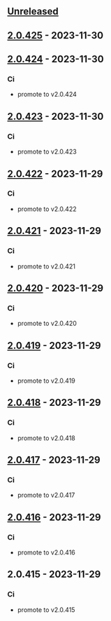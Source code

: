 <a name="unreleased"></a>
## [Unreleased]


<a name="2.0.425"></a>
## [2.0.425] - 2023-11-30

<a name="2.0.424"></a>
## [2.0.424] - 2023-11-30
### Ci
- promote to v2.0.424


<a name="2.0.423"></a>
## [2.0.423] - 2023-11-30
### Ci
- promote to v2.0.423


<a name="2.0.422"></a>
## [2.0.422] - 2023-11-29
### Ci
- promote to v2.0.422


<a name="2.0.421"></a>
## [2.0.421] - 2023-11-29
### Ci
- promote to v2.0.421


<a name="2.0.420"></a>
## [2.0.420] - 2023-11-29
### Ci
- promote to v2.0.420


<a name="2.0.419"></a>
## [2.0.419] - 2023-11-29
### Ci
- promote to v2.0.419


<a name="2.0.418"></a>
## [2.0.418] - 2023-11-29
### Ci
- promote to v2.0.418


<a name="2.0.417"></a>
## [2.0.417] - 2023-11-29
### Ci
- promote to v2.0.417


<a name="2.0.416"></a>
## [2.0.416] - 2023-11-29
### Ci
- promote to v2.0.416


<a name="2.0.415"></a>
## 2.0.415 - 2023-11-29
### Ci
- promote to v2.0.415


[Unreleased]: https://gitlab.industrysoftware.automation.siemens.com/caas-ops/fleet/aws-usea1-qa-qa/compare/2.0.425...HEAD
[2.0.425]: https://gitlab.industrysoftware.automation.siemens.com/caas-ops/fleet/aws-usea1-qa-qa/compare/2.0.424...2.0.425
[2.0.424]: https://gitlab.industrysoftware.automation.siemens.com/caas-ops/fleet/aws-usea1-qa-qa/compare/2.0.423...2.0.424
[2.0.423]: https://gitlab.industrysoftware.automation.siemens.com/caas-ops/fleet/aws-usea1-qa-qa/compare/2.0.422...2.0.423
[2.0.422]: https://gitlab.industrysoftware.automation.siemens.com/caas-ops/fleet/aws-usea1-qa-qa/compare/2.0.421...2.0.422
[2.0.421]: https://gitlab.industrysoftware.automation.siemens.com/caas-ops/fleet/aws-usea1-qa-qa/compare/2.0.420...2.0.421
[2.0.420]: https://gitlab.industrysoftware.automation.siemens.com/caas-ops/fleet/aws-usea1-qa-qa/compare/2.0.419...2.0.420
[2.0.419]: https://gitlab.industrysoftware.automation.siemens.com/caas-ops/fleet/aws-usea1-qa-qa/compare/2.0.418...2.0.419
[2.0.418]: https://gitlab.industrysoftware.automation.siemens.com/caas-ops/fleet/aws-usea1-qa-qa/compare/2.0.417...2.0.418
[2.0.417]: https://gitlab.industrysoftware.automation.siemens.com/caas-ops/fleet/aws-usea1-qa-qa/compare/2.0.416...2.0.417
[2.0.416]: https://gitlab.industrysoftware.automation.siemens.com/caas-ops/fleet/aws-usea1-qa-qa/compare/2.0.415...2.0.416
